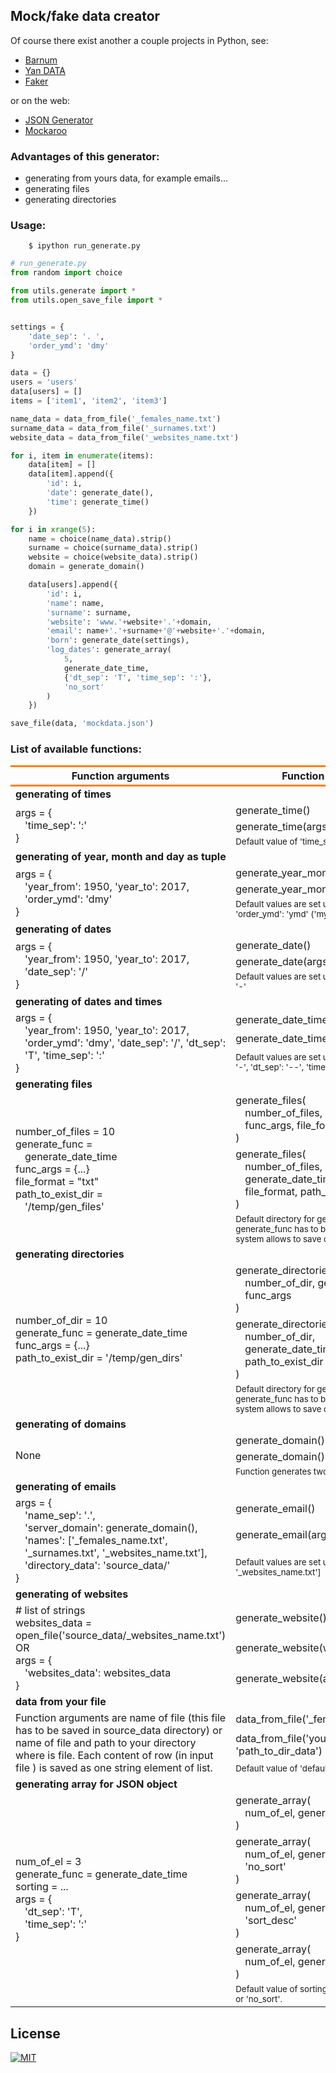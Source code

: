 
## Mock/fake data creator
Of course there exist another a couple projects in Python, see:
- [Barnum](https://github.com/chris1610/barnum-proj)
- [Yan DATA](http://www.yandataellan.com/)
- [Faker](https://github.com/joke2k/faker)

or on the web:
- [JSON Generator](http://beta.json-generator.com/)
- [Mockaroo](https://www.mockaroo.com/)


### Advantages of this generator:
*   generating from yours data, for example emails...
*   generating files
*   generating directories


### Usage:
```
    $ ipython run_generate.py
```
```Python
# run_generate.py
from random import choice

from utils.generate import *
from utils.open_save_file import *


settings = {
    'date_sep': '. ',
    'order_ymd': 'dmy'
}

data = {}
users = 'users'
data[users] = []
items = ['item1', 'item2', 'item3']

name_data = data_from_file('_females_name.txt')
surname_data = data_from_file('_surnames.txt')
website_data = data_from_file('_websites_name.txt')

for i, item in enumerate(items):
    data[item] = []
    data[item].append({
        'id': i,
        'date': generate_date(),
        'time': generate_time()
    })

for i in xrange(5):
    name = choice(name_data).strip()
    surname = choice(surname_data).strip()
    website = choice(website_data).strip()
    domain = generate_domain()

    data[users].append({
        'id': i,
        'name': name,
        'surname': surname,
        'website': 'www.'+website+'.'+domain,
        'email': name+'.'+surname+'@'+website+'.'+domain,
        'born': generate_date(settings),
        'log_dates': generate_array(
            5,
            generate_date_time,
            {'dt_sep': 'T', 'time_sep': ':'},
            'no_sort'
        )
    })

save_file(data, 'mockdata.json')
```

### List of available functions:
<table>
    <!--<tr><td  colspan="3"></td></tr>-->
    <thead style="border-bottom: 3px solid #FF7F0E; border-top: 3px solid #FF7F0E;">
    <tr>
        <th>Function arguments</th>
        <th>Function usage</th>
        <th>Output</th>
    </tr>
    </thead>
    <tr>
        <td colspan="3"><b>generating of times</b></td>
    </tr>
    <tr>
        <td rowspan="3">args = {
            <div style="padding-left:15px;">
                'time_sep': ':'
            </div>}
        </td>
        <td>generate_time()</td>
        <td>08-40</td>
    </tr>
    <tr>
        <td>generate_time(args)</td>
        <td>09:40</td>
    </tr>
    <tr>
        <td colspan="2">
            <sub>
                Default value of 'time_sep' is '-'.
            </sub>
        </td>
    </tr>
    <tr>
        <td colspan="3"><b>generating of year, month and day as tuple</b></td>
    </tr>
    <tr>
        <td rowspan="3" style="width: 180px;">args = {
            <div style="padding-left:15px;">
                'year_from': 1950,
                'year_to': 2017,
                'order_ymd': 'dmy'
            </div>}
        </td>
        <td>generate_year_month_day()</td>
        <td>(1983, 7, 4)</td>
    </tr>
    <tr>
        <td>generate_year_month_day(args)</td>
        <td>(23, 11, 1932)</td>
    </tr>
    <tr>
        <td colspan="2">
            <sub>Default values are set up on
                'year_from': 1900,
                'year_to': current year,
                'order_ymd': 'ymd' ('myd', 'dmy')
            </sub>
        </td>
    </tr>
    <tr>
        <td colspan="3"><b>generating of dates</b></td>
    </tr>
    <tr>
        <td rowspan="3">args = {
            <div style="padding-left:15px;">
                'year_from': 1950,
                'year_to': 2017,
                'date_sep': '/'
            </div>}
        </td>
        <td>generate_date()</td>
        <td>1966-10-17</td>
    </tr>
    <tr>
        <td>generate_date(args)</td>
        <td>1976/09/23</td>
    </tr>
    <tr>
        <td colspan="2">
            <sub>Default values are set up on
                'year_from': 1900,
                'year_to': current year,
                'date_sep': '-'
            </sub>
        </td>
    </tr>
    <tr>
        <td colspan="3"><b>generating of dates and times</b></td>
    </tr>
    <tr>
        <td rowspan="3">args = {
            <div style="padding-left:15px;">
                'year_from': 1950,
                'year_to': 2017,
                'order_ymd': 'dmy',
                'date_sep': '/',
                'dt_sep': 'T',
                'time_sep': ':'
            </div>}
        </td>
        <td>generate_date_time()</td>
        <td>1933-02-19--17-31</td>
    </tr>
    <tr>
        <td>generate_date_time(args)</td>
        <td>02/06/1993T22:08</td>
    </tr>
    <tr>
        <td colspan="2">
            <sub>Default values are set up on
                'year_from': 1900,
                'year_to': current year,
                'date_sep': '-',
                'dt_sep': '--',
                'time_sep': '-'
            </sub>
        </td>
    </tr>
    <tr>
        <td colspan="3"><b>generating files</b></td>
    </tr>
    <tr>
        <td rowspan="3">
            number_of_files = 10</br>
            generate_func = <div style="padding-left:15px;">generate_date_time </div>
            func_args = {...}</br>
            file_format = "txt"</br>
            path_to_exist_dir = <div style="padding-left:15px;">'/temp/gen_files'</div>
        </td>
        <td>generate_files(
                <div style="padding-left:15px;">number_of_files, generate_func, </br>func_args, file_format
                </div>)
        </td>
        <td>in directory 'generated_data' is 10 txt files</td>
    </tr>
    <tr>
        <td>
            generate_files(
                <div style="padding-left:15px;">number_of_files, generate_date_time, func_args, file_format, path_to_exist_dir
                </div>)</td>
        <td>in directory '/temp/gen_files'</br> is 10 txt files</td>
    </tr>
    <tr>
        <td colspan="2"><sub>Default directory for generated files is in 'generated_data'.
        Note: Output of generate_func has to be permissible string. 'Permissible' means
        what your system allows to save on your hard drive.</sub>
    </tr>
    <tr>
        <td colspan="3"><b>generating directories</b></td>
    </tr>
    <tr>
        <td rowspan="3">
            number_of_dir = 10</br>
            generate_func = generate_date_time </br>
            func_args = {...}</br>
            path_to_exist_dir = '/temp/gen_dirs'</br>
        </td>
        <td>generate_directories(
            <div style="padding-left:15px;">number_of_dir, generate_func, func_args
            </div>)
        </td>
        <td>in directory 'generated_data' is 10 txt directories</td>
    </tr>
    <tr>
        <td>generate_directories(
            <div style="padding-left:15px;">number_of_dir, generate_date_time, func_args, path_to_exist_dir
            </div>)</td>
        <td>in directory '/temp/gen_dirs' is 10 txt directories</td>
    </tr>
    <tr>
        <td colspan="2"><sub>Default directory for generated directories is in 'generated_data'.
        Note: Output of generate_func has to be permissible string. 'Permissible' means
        what your system allows to save on your hard drive.</sub>
    </tr>
    <tr>
        <td colspan="3"><b>generating of domains</b></td>
    </tr>
    <tr>
        <td rowspan="3">None</td>
        <td>generate_domain()</td>
        <td>ya</td>
    </tr>
    <tr>
        <td>generate_domain()</td>
        <td>oki</td>
    </tr>
    <tr>
        <td colspan="2"><sub>Function generates two-letter or three-letter server domain.</sub>
    </tr>
    <tr>
        <td colspan="3"><b>generating of emails</b></td>
    </tr>
    <tr>
        <td rowspan="3">args = {
            <div style="padding-left:15px;">
                'name_sep': '.', </br>
                'server_domain': generate_domain(),</br>
                'names': ['_females_name.txt', '_surnames.txt', '_websites_name.txt'],</br>
                'directory_data': 'source_data/'
            </div>}
        </td>
        <td>generate_email()</td>
        <td>Elvis.Wexcombe@escavalie.cj</td>
    </tr>
    <tr>
        <td>generate_email(args)</td>
        <td>Kirstin.Westbrook@lilligant.shi</td>
    </tr>
    <tr>
        <td colspan="2">
            <sub>
                Default values are set up on
                'names': [_males_name.txt', '_surnames.txt', '_websites_name.txt']
            </sub>
        </td>
    <tr>
        <td colspan="3"><b>generating of websites</b></td>
    </tr>
    </tr>
        <td rowspan="3"># list of strings</br>
        websites_data = open_file('source_data/_websites_name.txt')</br>
        OR</br>
        args = {
            <div style="padding-left:15px;">
                'websites_data': websites_data
            </div>}
        </td>
        <td>generate_website()</td>
        <td>serperior.pu</td>
    </tr>
    <tr>
        <td>generate_website(websites_data)</td>
        <td>swanna.nq</td>
    </tr>
    <tr>
        <td>generate_website(args)</td>
        <td>eelektros.gh</td>
    </tr>
    <tr>
        <td colspan="3"><b>data from your file</b></td>
    </tr>
    <tr>
        <td rowspan="3">
            Function arguments are name of file (this file has to be saved
            in source_data directory) or name of file and path to your directory where is file.
            Each content of row (in input file ) is saved as one string element of list.
        </td>
        <td>data_from_file('_females_name.txt')</td>
        <td>Hannah</td>
    </tr>
    <tr>
        <td>data_from_file('your_file.format', 'path_to_dir_data')</td>
        <td>Sienna</td>
    </tr>
    <tr>
        <td colspan="2"><sub>Default value of 'default_dir_data' is 'source_data/'.</sub>
        </td>
    </tr>
    <tr>
        <td colspan="3"><b>generating array for JSON object</b></td>
    </tr>
    <tr>
        <td rowspan="5">
            num_of_el = 3</br>
            generate_func = generate_date_time</br>
            sorting = ...</br>
            args = {
            <div style="padding-left:15px;">
                'dt_sep': 'T',</br>
                'time_sep': ':'
            </div>}
        </td>
        <td>generate_array(
            <div style="padding-left:15px;">num_of_el, generate_func
            </div>)
        </td>
        <td>['1987-02-09--22-35', '1974-01-22--16-52', '1963-02-05--14-53']</td>
    </tr>
    <tr>
        <td>generate_array(
            <div style="padding-left:15px;">num_of_el, generate_func, 'no_sort'
            </div>)
        </td>
        <td>['1986-08-27T15:13', '1967-11-14T18:25', '1918-11-12T16:16']</td>
    </tr>
    <tr>
        <td>generate_array(
            <div style="padding-left:15px;">num_of_el, generate_func, 'sort_desc'
            </div>)
        </td>
        <td>['1980-06-23--11-49', '1976-01-24--19-33', '1968-04-13--16-38']</td>
    </tr>
    <tr>
        <td>generate_array(
            <div style="padding-left:15px;">num_of_el, generate_func, args
            </div>)
        </td>
        <td>['1901-01-26T20:00', '1912-06-10T04:18', '1915-03-31T21:45']</td>
    </tr>
    <tr>
        <td colspan="2">
            <sub>
                Default value of sorting is set up on 'sort_asc' and can be 'sort_asc',
                'sort_desc' or 'no_sort'.
            </sub>
        </td>
    </tr>
</table>


## License
[![MIT](https://img.shields.io/packagist/l/doctrine/orm.svg)](https://github.com/ondrej-tucek/mockdata-generator/blob/master/LICENSE)